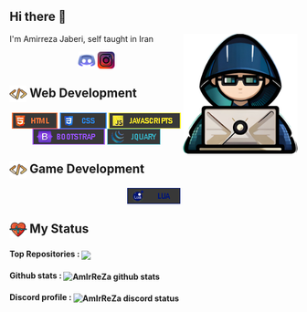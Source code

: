 <h2>Hi there 👋</h2>
<img align="right" src="./assist/vector/developer-vector.png" width='200'/>

 I'm Amirreza Jaberi, self taught in Iran
 
<div align="center">
    <a herf="https://discord.gg/BGZWaFzaUP">
        <img align="center" src="./assist/icon/discord.png" width="30px">
    </a>
    <a herf="https://www.instagram.com/dev.amirreza/">
        <img align="center" src="./assist/icon/instagram.png" width="30px">
    </a>
</div>

## <img align="center" src="./assist/icon/code.png" width="30px"> Web Development
<div align="center">
    <a herf="https://en.wikipedia.org/wiki/HTML">
        <img align="center" height="28px" src="./assist/language/html.png">
    </a>
    <a herf="https://en.wikipedia.org/wiki/CSS">
        <img align="center" height="28px" src="./assist/language/css.png">
    </a>
    <a herf="https://en.wikipedia.org/wiki/JavaScript">
        <img align="center" height="28px" src="./assist/language/JavaScript.png">
    </a>
    <br>
    <a herf="https://en.wikipedia.org/wiki/Bootstrap_(front-end_framework)">
        <img align="center" height="28px" src="./assist/language/bootstrap.png">
    </a>
    <a herf="https://en.wikipedia.org/wiki/JQuery">
        <img align="center" height="28px" src="./assist/language/jQuary.png">
    </a>
</div>

## <img align="center" src="./assist/icon/code.png" width="30px"> Game Development
<div align="center">
    <a herf="https://en.wikipedia.org/wiki/Lua_(programming_language)">
        <img align="center" height="28px" src="./assist/language/lua.png">
    </a>
</div>

## <img align="center" src="./assist/icon/status.png" width="30px"> My Status
<div align="left">
    <div align="left">
        <h4>Top Repositories :
        <img align="center" src="https://github-readme-stats.vercel.app/api/pin/?username=AmirrezaJaberi&repo=FIREAC&theme=vision-friendly-dark" />
        </h4>
        <h4>Github stats :
        <img align="center" src="https://github-readme-stats.vercel.app/api?username=AmirrezaJaberi&show_icons=true&include_all_commits=true&theme=vision-friendly-dark&hide_border=true" alt="AmIrReZa github stats"/>
        </h4>
        <h4>Discord profile :
        <img align="center" src="https://discord.c99.nl/widget/theme-4/783576714852171797.png" alt="AmIrReZa discord status"/>
        </h4>
    </div>
</div>
